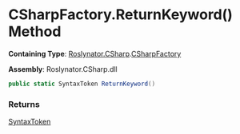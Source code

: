 # CSharpFactory\.ReturnKeyword\(\) Method

**Containing Type**: [Roslynator.CSharp](../../README.md)\.[CSharpFactory](../README.md)

**Assembly**: Roslynator\.CSharp\.dll

```csharp
public static SyntaxToken ReturnKeyword()
```

### Returns

[SyntaxToken](https://docs.microsoft.com/en-us/dotnet/api/microsoft.codeanalysis.syntaxtoken)

